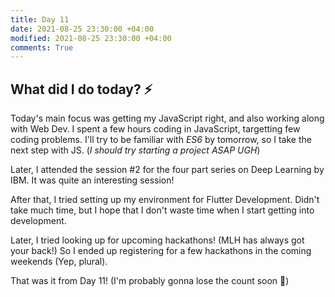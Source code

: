 ```yaml
---
title: Day 11
date: 2021-08-25 23:30:00 +04:00
modified: 2021-08-25 23:30:00 +04:00
comments: True
---
```


## What did I do today? ⚡️

Today's main focus was getting my JavaScript right, and also working along with Web Dev. I spent a few hours coding in JavaScript, targetting few coding problems. I'll try to be familiar with *ES6* by tomorrow, so I take the next step with JS. (*I should try starting a project ASAP UGH*)

Later, I attended the session #2 for the four part series on Deep Learning by IBM. It was quite an interesting session! 

After that, I tried setting up my environment for Flutter Development. Didn't take much time, but I hope that I don't waste time when I start getting into development. 

Later, I tried looking up for upcoming hackathons! (MLH has always got your back!)
So I ended up registering for a few hackathons in the coming weekends (Yep, plural).

That was it from Day 11! (I'm probably gonna lose the count soon 😬)